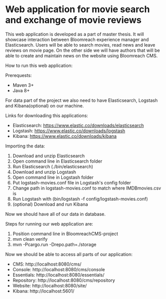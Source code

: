 # Web application for movie search and exchange of movie reviews

This web application is developed as a part of master thesis. It will showcase interaction between Bloomreach experience manager and Elasticsearch.
Users will be able to search movies, read news and leave reviews on movie page. On the other side we will have authors that will be able to create and maintain news on the website using Bloomreach CMS.

How to run this web application:

Prerequests:

- Maven 3+
- Java 8+

For data part of the project we also need to have Elasticsearch, Logstash and Kibana(optional) on our machine.

Links for downloading this applications:

- Elasticsearch: https://www.elastic.co/downloads/elasticsearch
- Logstash: https://www.elastic.co/downloads/logstash
- Kibana: https://www.elastic.co/downloads/kibana

Importing the data:

1. Download and unzip Elasticsearch
2. Open command line in Elasticsearch folder
3. Run Elasticsearch (./bin/elasticsearch)
4. Download and unzip Logstash
5. Open command line in Logstash folder
6. Put logstash-movies.conf file in Logstash's config folder
7. Change path in logstash-movies.conf to match where IMDBmovies.csv is
8. Run Logstash with (bin/logstash -f config/logstash-movies.conf)
9. (optional) Download and run Kibana

Now we should have all of our data in database.

Steps for running our web application are:
1. Position command line in BloomreachCMS-project
2. mvn clean verify
3. mvn -Pcargo.run -Drepo.path=./storage

Now we should be able to access all parts of our application:

- CMS: http://localhost:8080/cms/
- Console: http://localhost:8080/cms/console
- Essentials: http://localhost:8080/essentials/
- Repository: http://localhost:8080/cms/repository
- Website: http://localhost:8080/site/
- Kibana: http://localhost:5601/
